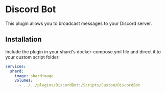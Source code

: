 # Discord Bot

This plugin allows you to broadcast messages to your Discord server.

## Installation

Include the plugin in your shard's docker-compose.yml file and direct it to your custom script folder:

```yaml
services:
  shard:
    image: shardimage
    volumes:
      - ../../plugins/DiscordBot:/Scripts/Custom/DiscordBot
```
